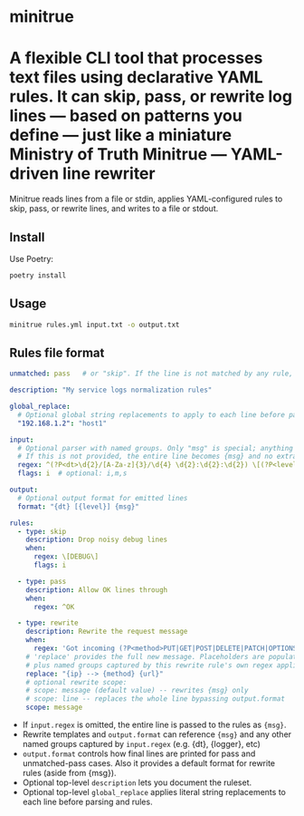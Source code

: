 # minitrue
A flexible CLI tool that processes text files using declarative YAML rules. It can skip, pass, or rewrite log lines — based on patterns you define — just like a miniature Ministry of Truth
Minitrue — YAML-driven line rewriter
====================================

Minitrue reads lines from a file or stdin, applies YAML-configured rules to skip, pass, or rewrite lines, and writes to a file or stdout.

Install
-------

Use Poetry:

```bash
poetry install
```

Usage
-----

```bash
minitrue rules.yml input.txt -o output.txt
```

Rules file format
-----------------

```yaml
unmatched: pass   # or "skip". If the line is not matched by any rule, do we pass it through or skip it?

description: "My service logs normalization rules"

global_replace:
  # Optional global string replacements to apply to each line before parsing and rules.
  "192.168.1.2": "host1"

input:
  # Optional parser with named groups. Only "msg" is special; anything else is user-defined. All the groups are available to the rules.
  # If this is not provided, the entire line becomes {msg} and no extra fields are added.
  regex: ^(?P<dt>\d{2}/[A-Za-z]{3}/\d{4} \d{2}:\d{2}:\d{2}) \[(?P<level>[^\]]+)\] \((?P<logger>[^\)]+)\) \{(?P<actor>[^}]+)\} (?P<msg>.*)$
  flags: i  # optional: i,m,s

output:
  # Optional output format for emitted lines
  format: "{dt} [{level}] {msg}"

rules:
  - type: skip
    description: Drop noisy debug lines
    when:
      regex: \[DEBUG\]
      flags: i

  - type: pass
    description: Allow OK lines through
    when:
      regex: ^OK

  - type: rewrite
    description: Rewrite the request message
    when:
      regex: 'Got incoming (?P<method>PUT|GET|POST|DELETE|PATCH|OPTIONS|HEAD) request from \"(?P<ip>[\d\.]+)\" to \"(?P<url>.+?)\". uid: (?P<req_uid>[a-f0-9-]+)'
    # 'replace' provides the full new message. Placeholders are populated from input regex named groups and {msg},
    # plus named groups captured by this rewrite rule's own regex applied to {msg}.
    replace: "{ip} --> {method} {url}"
    # optional rewrite scope:
    # scope: message (default value) -- rewrites {msg} only
    # scope: line -- replaces the whole line bypassing output.format
    scope: message
```

- If `input.regex` is omitted, the entire line is passed to the rules as `{msg}`.
- Rewrite templates and `output.format` can reference `{msg}` and any other named groups captured by `input.regex` (e.g. {dt}, {logger}, etc)
- `output.format` controls how final lines are printed for pass and unmatched-pass cases. Also it provides a default format for rewrite rules (aside from {msg}).
- Optional top-level `description` lets you document the ruleset.
- Optional top-level `global_replace` applies literal string replacements to each line before parsing and rules.
